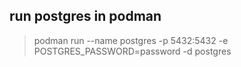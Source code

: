 ## run postgres in podman

> podman run --name postgres -p 5432:5432 -e POSTGRES_PASSWORD=password -d postgres


